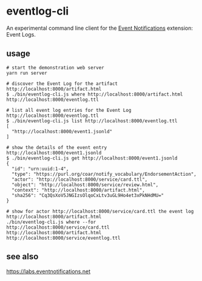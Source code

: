 # eventlog-cli

An experimental command line client for the [Event Notifications](https://www.eventnotifications.net) extension: Event Logs.

## usage

```
# start the demonstration web server
yarn run server

# discover the Event Log for the artifact http://localhost:8000/artifact.html
$ ./bin/eventlog-cli.js where http://localhost:8000/artifact.html
http://localhost:8000/eventlog.ttl

# list all event log entries for the Event Log http://localhost:8000/eventlog.ttl
$ ./bin/eventlog-cli.js list http://localhost:8000/eventlog.ttl
[
  "http://localhost:8000/event1.jsonld"
]

# show the details of the event entry http://localhost:8000/event1.jsonld
$ ./bin/eventlog-cli.js get http://localhost:8000/event1.jsonld
{
  "id": "urn:uuid:1-4",
  "type": "https://purl.org/coar/notify_vocabulary/EndorsementAction",
  "actor": "http://localhost:8000/service/card.ttl",
  "object": "http://localhost:8000/service/review.html",
  "context": "http://localhost:8000/artifact.html",
  "sha256": "Cq3QsXoV5JNGIzsOlqoCxLtv3uGL9Ho4et3xPkNHdMU="
}

# show for actor http://localhost:8000/service/card.ttl the event log http://localhost:8000/artifact.html
./bin/eventlog-cli.js where --for http://localhost:8000/service/card.ttl http://localhost:8000/artifact.html
http://localhost:8000/service/eventlog.ttl
```

## see also

https://labs.eventnotifications.net